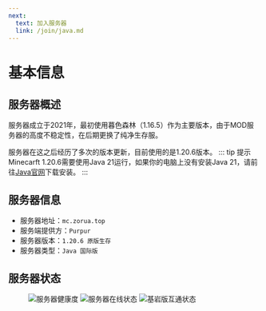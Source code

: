 ```yaml
---
next: 
  text: 加入服务器
  link: /join/java.md
---
```


# 基本信息

## 服务器概述

服务器成立于2021年，最初使用暮色森林（1.16.5）作为主要版本，由于MOD服务器的高度不稳定性，在后期更换了纯净生存服。

服务器在这之后经历了多次的版本更新，目前使用的是1.20.6版本。
::: tip 提示
Minecarft 1.20.6需要使用Java 21运行，如果你的电脑上没有安装Java 21，请前往[Java官网](https://www.oracle.com/cn/java/technologies/downloads/#java21)下载安装。
:::

## 服务器信息

- 服务器地址：`mc.zorua.top`
- 服务端提供方：`Purpur`
- 服务器版本：`1.20.6 原版生存`
- 服务器类型：`Java 国际版`

## 服务器状态

<figure>

![服务器健康度](https://jiankong.zorua.top/api/badge/10/uptime/1?labelPrefix=Minecraft%E7%B2%89%E4%B8%9D%E6%9C%8D&labelSuffix=%E5%B0%8F%E6%97%B6&prefix=%E5%81%A5%E5%BA%B7%E5%BA%A6&style=for-the-badge)
![服务器在线状态](https://jiankong.zorua.top/api/badge/10/status?style=for-the-badge)
![基岩版互通状态](https://jiankong.zorua.top/api/badge/21/uptime/1?labelPrefix=%E5%9F%BA%E5%B2%A9%E7%89%88%E4%BA%92%E9%80%9A&labelSuffix=%E5%B0%8F%E6%97%B6&style=for-the-badge)

</figure>
